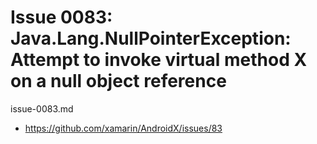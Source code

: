 # Issue 0083: Java.Lang.NullPointerException: Attempt to invoke virtual method X on a null object reference

issue-0083.md

*   https://github.com/xamarin/AndroidX/issues/83

